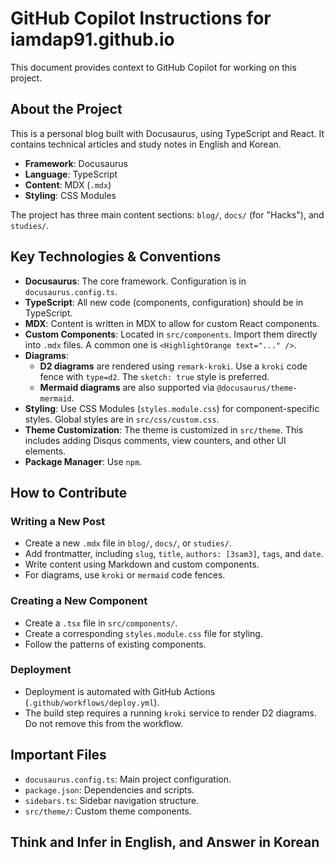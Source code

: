 # GitHub Copilot Instructions for iamdap91.github.io

This document provides context to GitHub Copilot for working on this project.

## About the Project

This is a personal blog built with Docusaurus, using TypeScript and React. It contains technical articles and study notes in English and Korean.

- **Framework**: Docusaurus
- **Language**: TypeScript
- **Content**: MDX (`.mdx`)
- **Styling**: CSS Modules

The project has three main content sections: `blog/`, `docs/` (for "Hacks"), and `studies/`.

## Key Technologies & Conventions

- **Docusaurus**: The core framework. Configuration is in `docusaurus.config.ts`.
- **TypeScript**: All new code (components, configuration) should be in TypeScript.
- **MDX**: Content is written in MDX to allow for custom React components.
- **Custom Components**: Located in `src/components`. Import them directly into `.mdx` files. A common one is `<HighlightOrange text="..." />`.
- **Diagrams**:
  - **D2 diagrams** are rendered using `remark-kroki`. Use a `kroki` code fence with `type=d2`. The `sketch: true` style is preferred.
  - **Mermaid diagrams** are also supported via `@docusaurus/theme-mermaid`.
- **Styling**: Use CSS Modules (`styles.module.css`) for component-specific styles. Global styles are in `src/css/custom.css`.
- **Theme Customization**: The theme is customized in `src/theme`. This includes adding Disqus comments, view counters, and other UI elements.
- **Package Manager**: Use `npm`.

## How to Contribute

### Writing a New Post

- Create a new `.mdx` file in `blog/`, `docs/`, or `studies/`.
- Add frontmatter, including `slug`, `title`, `authors: [3sam3]`, `tags`, and `date`.
- Write content using Markdown and custom components.
- For diagrams, use `kroki` or `mermaid` code fences.

### Creating a New Component

- Create a `.tsx` file in `src/components/`.
- Create a corresponding `styles.module.css` file for styling.
- Follow the patterns of existing components.

### Deployment

- Deployment is automated with GitHub Actions (`.github/workflows/deploy.yml`).
- The build step requires a running `kroki` service to render D2 diagrams. Do not remove this from the workflow.

## Important Files

- `docusaurus.config.ts`: Main project configuration.
- `package.json`: Dependencies and scripts.
- `sidebars.ts`: Sidebar navigation structure.
- `src/theme/`: Custom theme components.


## Think and Infer in English, and Answer in Korean
